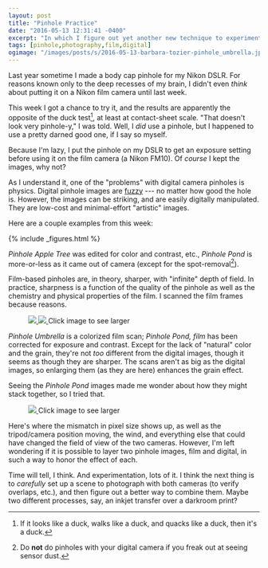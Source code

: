 ```yaml
---
layout: post
title: "Pinhole Practice"
date: "2016-05-13 12:31:41 -0400"
excerpt: "In which I figure out yet another new technique to experiment with."
tags: [pinhole,photography,film,digital]
ogimage: "/images/posts/s/2016-05-13-barbara-tozier-pinhole_umbrella.jpg"
---
```


Last year sometime I made a body cap pinhole for my Nikon DSLR. For reasons known only to the deep recesses of my brain, I didn't even *think* about putting it on a Nikon film camera until last week.

This week I got a chance to try it, and the results are apparently the opposite of the duck test[^duck], at least at contact-sheet scale. "That doesn't look very pinhole-y," I was told. Well, I *did* use a pinhole, but I happened to use a pretty darned good one, if I say so myself.

Because I'm lazy, I put the pinhole on my DSLR to get an exposure setting before using it on the film camera (a Nikon FM10). Of *course* I kept the images, why not?

As I understand it, one of the "problems" with digital camera pinholes is physics. Digital pinhole images are [fuzzy](http://www.kehblog.com/2010/03/digital-pinhole-follow-up.html) --- no matter how good the hole is. However, the images can be striking, and are easily digitally manipulated. They are low-cost and minimal-effort "artistic" images.

Here are a couple examples from this week:

{% include _figures.html %}

<!-- <figure class="image-s">
  <a href="/images/posts/l/2016-05-12-barbara-tozier-pinhole_apple_tree.jpg" title="Pinhole Apple Tree">
    <img src="/images/posts/s/2016-05-12-barbara-tozier-pinhole_apple_tree.jpg">
  </a>
  <a href="/images/posts/l/2016-05-12-barbara-tozier-pinhole_pond.jpg" title="Pinhole Pond">
    <img src="/images/posts/s/2016-05-12-barbara-tozier-pinhole_pond.jpg">
  </a>
    <span class="image-s-caption">Click image to see larger</span>
</figure> -->

_Pinhole Apple Tree_ was edited for color and contrast, etc., _Pinhole Pond_ is more-or-less as it came out of camera (except for the spot-removal[^spot]).

Film-based pinholes are, in theory, sharper, with "infinite" depth of field. In practice, sharpness is a function of the quality of the pinhole as well as the chemistry and physical properties of the film. I scanned the film frames because reasons.

<figure class="image-s">
  <a href="/images/posts/l/2016-05-13-barbara-tozier-pinhole_umbrella.jpg" title="Pinhole Umbrella">
    <img src="/images/posts/s/2016-05-13-barbara-tozier-pinhole_umbrella.jpg">
  </a>
  <a href="/images/posts/l/2016-05-13-barbara-tozier-pinhole_pond__film.jpg" title="Pinhole Pond, film">
    <img src="/images/posts/s/2016-05-13-barbara-tozier-pinhole_pond__film.jpg">
  </a>
    <span class="image-s-caption">Click image to see larger</span>
</figure>

_Pinhole Umbrella_ is a colorized film scan; _Pinhole Pond, film_ has been corrected for exposure and contrast. Except for the lack of "natural" color and the grain, they're not *too* different from the digital images, though it seems as though they are sharper. The scans aren't as big as the digital images, so enlarging them (as they are here) enhances the grain effect.

Seeing the _Pinhole Pond_ images made me wonder about how they might stack together, so I tried that.

<figure class="image-s">
  <a href="/images/posts/l/2016-05-13-barbara-tozier-pinhole_pond__blended.jpg" title="Pinhole Pond, blended">
    <img src="/images/posts/s/2016-05-13-barbara-tozier-pinhole_pond__blended.jpg">
  </a>
    <span class="image-s-caption">Click image to see larger</span>
</figure>

Here's where the mismatch in pixel size shows up, as well as the tripod/camera position moving, the wind, and everything else that could have changed the field of view of the two cameras. However, I'm left wondering if it is possible to layer two pinhole images, film and digital, in such a way to honor the effect of each.

Time will tell, I think. And experimentation, lots of it. I think the next thing is to *carefully* set up a scene to photograph with both cameras (to verify overlaps, etc.), and then figure out a better way to combine them. Maybe two different processes, say, an inkjet transfer over a darkroom print?



[^duck]: If it looks like a duck, walks like a duck, and quacks like a duck, then it's a duck.

[^spot]: Do **not** do pinholes with your digital camera if you freak out at seeing sensor dust.
